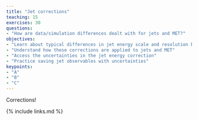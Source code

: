 ```yaml
---
title: "Jet corrections"
teaching: 15
exercises: 30
questions:
- "How are data/simulation differences dealt with for jets and MET?"
objectives:
- "Learn about typical differences in jet energy scale and resolution between data and simulation"
- "Understand how these corrections are applied to jets and MET"
- "Access the uncertainties in the jet energy correction"
- "Practice saving jet observables with uncertainties"
keypoints:
- "A"
- "B"
- "C"
---
```


Corrections!


{% include links.md %}

